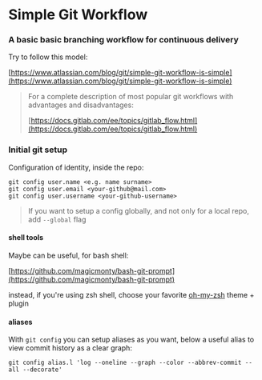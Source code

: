 # Simple Git Workflow

### A basic basic branching workflow for continuous delivery

Try to follow this model:

[https://www.atlassian.com/blog/git/simple-git-workflow-is-simple](https://www.atlassian.com/blog/git/simple-git-workflow-is-simple)

> For a complete description of most popular git workflows with advantages and disadvantages:
>
> [https://docs.gitlab.com/ee/topics/gitlab_flow.html](https://docs.gitlab.com/ee/topics/gitlab_flow.html)

### Initial git setup

Configuration of identity, inside the repo:

```
git config user.name <e.g. name surname>
git config user.email <your-github@mail.com>
git config user.username <your-github-username>
```
> If you want to setup a config globally, and not only for a local repo, add `--global` flag

#### shell tools

Maybe can be useful, for bash shell:

[https://github.com/magicmonty/bash-git-prompt](https://github.com/magicmonty/bash-git-prompt)

instead, if you're using zsh shell, choose your favorite [oh-my-zsh](https://github.com/ohmyzsh/ohmyzsh) theme + plugin

#### aliases

With `git config` you can setup aliases as you want, below a useful alias to view commit history as a clear graph:

```
git config alias.l 'log --oneline --graph --color --abbrev-commit --all --decorate'
```

